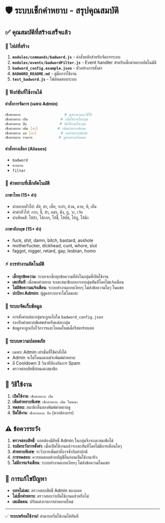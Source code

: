 # 🛡️ ระบบเช็กคำหยาบ - สรุปคุณสมบัติ

## ✅ คุณสมบัติที่สร้างเสร็จแล้ว

### 📁 ไฟล์ที่สร้าง
1. **`modules/commands/badword.js`** - คำสั่งหลักสำหรับจัดการระบบ
2. **`modules/events/badwordFilter.js`** - Event handler สำหรับเช็กคำหยาบอัตโนมัติ  
3. **`badword_config.example.json`** - ตัวอย่างการตั้งค่า
4. **`BADWORD_README.md`** - คู่มือการใช้งาน
5. **`test_badword.js`** - ไฟล์ทดสอบระบบ

### 🔧 ฟังก์ชันที่ใช้งานได้

#### คำสั่งการจัดการ (เฉพาะ Admin)
```bash
เช็กคำหยาบ                    # ดูสถานะและวิธีใช้
เช็กคำหยาบ เปิด               # เปิดใช้งานในกลุ่ม
เช็กคำหยาบ ปิด               # ปิดใช้งานในกลุ่ม
เช็กคำหยาบ เพิ่ม [คำ]         # เพิ่มคำหยาบพิเศษ
เช็กคำหยาบ ลบ [คำ]           # ลบคำหยาบพิเศษ
เช็กคำหยาบ รายการ            # ดูคำหยาบทั้งหมด
```

#### คำสั่งทางเลือก (Aliases)
- `badword`
- `คำหยาบ`
- `filter`

### 🚫 คำหยาบที่เช็กอัตโนมัติ

#### ภาษาไทย (15+ คำ)
- คำหยาบทั่วไป: สัส, ห่า, เหี้ย, ระยำ, ล้วน, ควย, หี, เย็ด
- คำด่าทั่วไป: กาก, ขี้, บ้า, แม่ง, มึง, กู, วะ, เว้ย
- คำเสียดสี: ไอ้บ้า, ไอ้กาก, ไอ้ขี้, ไอ้สัส, ไอ้กู, ไอ้มึง

#### ภาษาอังกฤษ (15+ คำ)  
- fuck, shit, damn, bitch, bastard, asshole
- motherfucker, dickhead, cunt, whore, slut
- faggot, nigger, retard, gay, lesbian, homo

### ⚡ การทำงานอัตโนมัติ
- **เช็กทุกข้อความ**: ระบบจะเช็กทุกข้อความที่ส่งในกลุ่มที่เปิดใช้งาน
- **เตะทันที**: เมื่อพบคำหยาบ จะเตะสมาชิกออกจากกลุ่มทันทีโดยไม่แจ้งเตือน
- **ไม่มีข้อความแจ้งเตือน**: ระบบทำงานแบบเงียบๆ ไม่ส่งข้อความใดๆ ในแชท
- **ปกป้อง Admin**: ผู้ดูแลระบบจะไม่โดนเตะ

### 💾 ระบบจัดเก็บข้อมูล
- การตั้งค่าแต่ละกลุ่มจะถูกเก็บใน `badword_config.json`
- รองรับคำหยาบพิเศษสำหรับแต่ละกลุ่ม
- ข้อมูลจะถูกเก็บไว้ถาวรและโหลดใหม่เมื่อรีสตาร์ทบอท

### 🔐 ระบบความปลอดภัย
- เฉพาะ Admin เท่านั้นที่ใช้คำสั่งได้
- Admin จะไม่โดนเตะแม้จะพิมพ์คำหยาบ
- มี Cooldown 3 วินาทีป้องกันการ Spam
- ตรวจสอบสิทธิ์ก่อนเตะสมาชิก

## 🚀 วิธีใช้งาน

1. **เปิดใช้งาน**: `เช็กคำหยาบ เปิด`
2. **เพิ่มคำหยาบพิเศษ**: `เช็กคำหยาบ เพิ่ม โฆษณา`
3. **ทดสอบ**: สมาชิกอื่นลองพิมพ์คำหยาบดู
4. **ปิดใช้งาน**: `เช็กคำหยาบ ปิด` (หากต้องการ)

## ⚠️ ข้อควรระวัง

1. **ตรวจสอบสิทธิ์**: บอทต้องมีสิทธิ์ Admin ในกลุ่มจึงจะเตะสมาชิกได้
2. **ระมัดระวังการตั้งค่า**: เมื่อเปิดใช้งานแล้วจะเตะทันทีโดยไม่มีการเตือนใดๆ
3. **คำหยาบพิเศษ**: ระวังการเพิ่มคำที่อาจซ้ำกับคำปกติ
4. **การทดสอบ**: ควรทดสอบด้วยบัญชีอื่นก่อนเปิดใช้งานจริง
5. **ไม่มีการแจ้งเตือน**: ระบบทำงานแบบเงียบๆ ไม่ส่งข้อความในแชท

## 🔧 การแก้ไขปัญหา

- **บอทไม่เตะ**: ตรวจสอบสิทธิ์ Admin ของบอท
- **ไม่เช็กคำหยาบ**: ตรวจสอบว่าเปิดใช้งานแล้วหรือไม่
- **เตะผิดคน**: ปรับแต่งรายการคำหยาบใหม่

---

✅ **ระบบพร้อมใช้งาน!** สามารถเริ่มใช้งานได้ทันที
